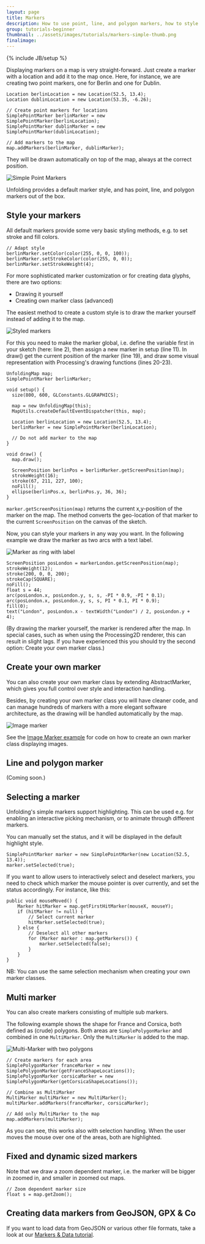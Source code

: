 ```yaml
---
layout: page
title: Markers 
description: How to use point, line, and polygon markers, how to style them, and how to handle simple interactions.
group: tutorials-beginner
thumbnail: ../assets/images/tutorials/markers-simple-thumb.png
finalimage: 
---
```


{% include JB/setup %}


Displaying markers on a map is very straight-forward. Just create a marker with a location and add it to the map once.
Here, for instance, we are creating two point markers, one for Berlin and one for Dublin.

	Location berlinLocation = new Location(52.5, 13.4);
	Location dublinLocation = new Location(53.35, -6.26);
  	
	// Create point markers for locations
	SimplePointMarker berlinMarker = new SimplePointMarker(berlinLocation);
	SimplePointMarker dublinMarker = new SimplePointMarker(dublinLocation);
  	
	// Add markers to the map
	map.addMarkers(berlinMarker, dublinMarker);

They will be drawn automatically on top of the map, always at the correct position.

![Simple Point Markers](../assets/images/tutorials/markers-simple.png)

Unfolding provides a default marker style, and has point, line, and polygon markers out of the box.

## Style your markers

All default markers provide some very basic styling methods, e.g. to set stroke and fill colors.

	// Adapt style
	berlinMarker.setColor(color(255, 0, 0, 100));
	berlinMarker.setStrokeColor(color(255, 0, 0));
	berlinMarker.setStrokeWeight(4);

For more sophisticated marker customization or for creating data glyphs, there are two options:
- Drawing it yourself
- Creating own marker class (advanced)

The easiest method to create a custom style is to draw the marker yourself instead of adding it to the map.

![Styled markers](../assets/images/tutorials/marker-style-2.png)

For this you need to make the marker global, i.e. define the variable first in your sketch (here: line 2), then assign a new marker in setup (line 11).
In draw() get the current position of the marker (line 19), and draw some visual representation with Processing's drawing functions (lines 20-23).

	UnfoldingMap map;
	SimplePointMarker berlinMarker;

	void setup() {
	  size(800, 600, GLConstants.GLGRAPHICS);

	  map = new UnfoldingMap(this);
	  MapUtils.createDefaultEventDispatcher(this, map);

	  Location berlinLocation = new Location(52.5, 13.4);
	  berlinMarker = new SimplePointMarker(berlinLocation);

	  // Do not add marker to the map
	}

	void draw() {
	  map.draw();

	  ScreenPosition berlinPos = berlinMarker.getScreenPosition(map);
	  strokeWeight(16);
	  stroke(67, 211, 227, 100);
	  noFill();
	  ellipse(berlinPos.x, berlinPos.y, 36, 36);
	}

`marker.getScreenPosition(map)` returns the current x,y-position of the marker on the map. The method converts the geo-location of that marker to the current `ScreenPosition` on the canvas of the sketch.


Now, you can style your markers in any way you want. In the following example we draw the marker as two arcs with a text label.

![Marker as ring with label](../assets/images/tutorials/marker-style-1.png)

	ScreenPosition posLondon = markerLondon.getScreenPosition(map);
	strokeWeight(12);
	stroke(200, 0, 0, 200);
	strokeCap(SQUARE);
	noFill();
	float s = 44;
	arc(posLondon.x, posLondon.y, s, s, -PI * 0.9, -PI * 0.1);
	arc(posLondon.x, posLondon.y, s, s, PI * 0.1, PI * 0.9);
	fill(0);
	text("London", posLondon.x - textWidth("London") / 2, posLondon.y + 4);

(By drawing the marker yourself, the marker is rendered after the map. In special cases, such as when using the Processing2D renderer, this can result in slight lags. If you have experienced this you should try the second option: Create your own marker class.) 


## Create your own marker

You can also create your own marker class by extending AbstractMarker, which gives you full control over style and interaction handling.

Besides, by creating your own marker class you will have cleaner code, and can manage hundreds of markers with a more elegant software architecture, as the drawing will be handled automatically by the map.

![Image marker](../assets/images/tutorials/markers-image.png)

See the [Image Marker example](../examples/40_image-marker.html) for code on how to create an own marker class displaying images.


## Line and polygon marker

(Coming soon.)


## Selecting a marker

Unfolding's simple markers support highlighting. This can be used e.g. for enabling an interactive picking mechanism, or to animate through different markers.

You can manually set the status, and it will be displayed in the default highlight style.

	SimplePointMarker marker = new SimplePointMarker(new Location(52.5, 13.4));
	marker.setSelected(true);

If you want to allow users to interactively select and deselect markers, you need to check which marker the mouse pointer is over currently, and set the status accordingly. For instance, like this:

	public void mouseMoved() {
		Marker hitMarker = map.getFirstHitMarker(mouseX, mouseY);
		if (hitMarker != null) {
			// Select current marker 
			hitMarker.setSelected(true);
		} else {
			// Deselect all other markers
			for (Marker marker : map.getMarkers()) {
				marker.setSelected(false);
			}
		}
	}

NB: You can use the same selection mechanism when creating your own marker classes.


## Multi marker

You can also create markers consisting of multiple sub markers.

The following example shows the shape for France and Corsica, both defined as (crude) polygons. Both areas are `SimplePolygonMarker` and combined in one `MultiMarker`. Only the `MultiMarker` is added to the map.

![Multi-Marker with two polygons](../assets/images/tutorials/marker-multi-select.png)

	// Create markers for each area
	SimplePolygonMarker franceMarker = new SimplePolygonMarker(getFranceShapeLocations());
	SimplePolygonMarker corsicaMarker = new SimplePolygonMarker(getCorsicaShapeLocations());

	// Combine as MultiMarker
	MultiMarker multiMarker = new MultiMarker();
	multiMarker.addMarkers(franceMarker, corsicaMarker);

	// Add only MultiMarker to the map
	map.addMarkers(multiMarker);

As you can see, this works also with selection handling. When the user moves the mouse over one of the areas, both are highlighted. 


## Fixed and dynamic sized markers

Note that we draw a zoom dependent marker, i.e. the marker will be bigger in zoomed in, and smaller in zoomed out maps.

	// Zoom dependent marker size
	float s = map.getZoom();


## Creating data markers from GeoJSON, GPX & Co

If you want to load data from GeoJSON or various other file formats, take a look at our [Markers & Data tutorial](markers-data.html).





